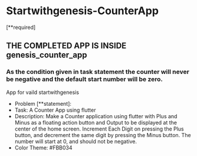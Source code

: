 # Startwithgenesis-CounterApp

[**required]

## THE COMPLETED APP IS INSIDE genesis_counter_app

### As the condition given in task statement the counter will never be negative and the default start number will be zero.

App for vaild startwithgenesis

* Problem [**statement]:
* Task:  A Counter App using flutter
* Description: Make a Counter application using flutter with  Plus and Minus as a floating action button and Output to be displayed at the center of the home screen. Increment Each Digit on pressing the Plus button, and decrement the same digit by pressing the Minus button. The number will start at 0, and should not be negative.
* Color Theme: #FBB034

